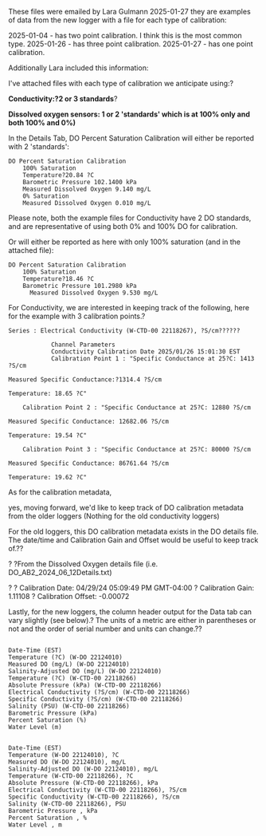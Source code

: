 These files were emailed by Lara Gulmann 2025-01-27 they are examples of data 
from the new logger with a file for each type of calibration:

2025-01-04 - has two point calibration.  I think this is the most common type.
2025-01-26 - has three point calibration.
2025-01-27 - has one point calibration.  


Additionally Lara included this information:



I've attached files with each type of calibration we anticipate using:?

**Conductivity:?2 or 3 standards**?

**Dissolved oxygen sensors: 1 or 2 'standards' which is at 100% only and both 100% and 0%)**


In the Details Tab, DO Percent Saturation Calibration will either be reported with 2 'standards':

  

```
DO Percent Saturation Calibration
	100% Saturation
	Temperature?20.84 ?C
	Barometric Pressure 102.1400 kPa
	Measured Dissolved Oxygen 9.140 mg/L
	0% Saturation
	Measured Dissolved Oxygen 0.010 mg/L
```

Please note, both the example files for Conductivity have 2 DO standards, and are representative of using both 0% and 100% DO for calibration.


Or will either be reported as here with only 100% saturation (and in the attached file):

```
DO Percent Saturation Calibration
    100% Saturation
    Temperature?18.46 ?C
    Barometric Pressure 101.2980 kPa
	  Measured Dissolved Oxygen 9.530 mg/L
```



For Conductivity, we are interested in keeping track of the following, here for the example with 3 calibration points.?
```
Series : Electrical Conductivity (W-CTD-00 22118267), ?S/cm??????

            Channel Parameters
			Conductivity Calibration Date 2025/01/26 15:01:30 EST
			Calibration Point 1 : "Specific Conductance at 25?C: 1413 ?S/cm

Measured Specific Conductance:?1314.4 ?S/cm

Temperature: 18.65 ?C"

    Calibration Point 2 : "Specific Conductance at 25?C: 12880 ?S/cm

Measured Specific Conductance: 12682.06 ?S/cm

Temperature: 19.54 ?C"

    Calibration Point 3 : "Specific Conductance at 25?C: 80000 ?S/cm

Measured Specific Conductance: 86761.64 ?S/cm

Temperature: 19.62 ?C"

```


As for the calibration metadata,

yes, moving forward, we'd like to keep track of DO calibration metadata from the older loggers (Nothing for the old conductivity loggers)

  

For the old loggers, this DO calibration metadata exists in the DO details file. The date/time and Calibration Gain and Offset would be useful to keep track of.??

? ?From the Dissolved Oxygen details file (i.e. DO_AB2_2024_06_12Details.txt)

  

? ? Calibration Date: 04/29/24 05:09:49 PM GMT-04:00
        ? Calibration Gain: 1.11108
        ? Calibration Offset: -0.00072

  

Lastly, for the new loggers, the column header output for the Data tab can vary slightly (see below).? The units of a metric are either in parentheses or not and the order of serial number and units can change.??

  
```

Date-Time (EST)
Temperature (?C) (W-DO 22124010)
Measured DO (mg/L) (W-DO 22124010)
Salinity-Adjusted DO (mg/L) (W-DO 22124010)
Temperature (?C) (W-CTD-00 22118266)
Absolute Pressure (kPa) (W-CTD-00 22118266)
Electrical Conductivity (?S/cm) (W-CTD-00 22118266)
Specific Conductivity (?S/cm) (W-CTD-00 22118266)
Salinity (PSU) (W-CTD-00 22118266)
Barometric Pressure (kPa)
Percent Saturation (%)
Water Level (m)


Date-Time (EST)
Temperature (W-DO 22124010), ?C
Measured DO (W-DO 22124010), mg/L
Salinity-Adjusted DO (W-DO 22124010), mg/L
Temperature (W-CTD-00 22118266), ?C
Absolute Pressure (W-CTD-00 22118266), kPa
Electrical Conductivity (W-CTD-00 22118266), ?S/cm
Specific Conductivity (W-CTD-00 22118266), ?S/cm
Salinity (W-CTD-00 22118266), PSU
Barometric Pressure , kPa
Percent Saturation , %
Water Level , m
